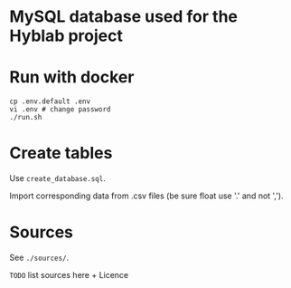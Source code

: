 
MySQL database used for the Hyblab project
==========================================

# Run with docker

```
cp .env.default .env
vi .env # change password
./run.sh
```

# Create tables

Use `create_database.sql`.

Import corresponding data from .csv files (be sure float use '.' and not ',').

# Sources

See `./sources/`.

`TODO` list sources here + Licence
